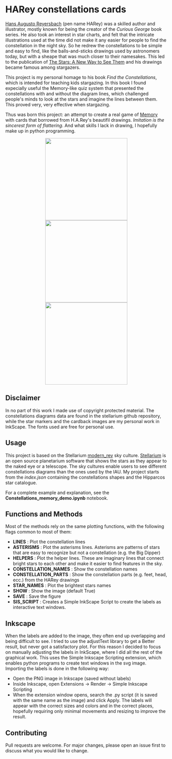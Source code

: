 # HARey constellations cards
[Hans Augusto Reyersbach](https://en.wikipedia.org/wiki/H._A._Rey) (pen name HARey) was a skilled author and illustrator, mostly known for being the creator of the _Curious George_ book series. He also took an interest in star charts, and felt that the intricate illustrations used at the time did not make it any easier for people to find the constellation in the night sky. So he redrew the constellations to be simple and easy to find, like the balls-and-sticks drawings used by astronomers today, but with a sheape that was much closer to their namesakes. This led to the publication of [The Stars: A New Way to See Them](https://en.wikipedia.org/wiki/The_Stars:_A_New_Way_to_See_Them) and his drawings became famous among stargazers.

This project is my personal homage to his book _Find the Constellations_, which is intended for teaching kids stargazing. In this book I found expecially useful the Memory-like quiz system that presented the constellations with and without the diagram lines, which challenged people's minds to look at the stars and imagine the lines between them. This proved very, very effective when stargazing. 

Thus was born this project: an attempt to create a real game of [Memory](https://en.wikipedia.org/wiki/Concentration_(card_game)) with cards that borrowed from H.A.Rey's beautifil drawings. _Imitation is the sincerest form of flattering_. And what skills I lack in drawing, I hopefully make up in python programming.

<p align="center">
  <img src="https://github.com/Giacomo-Menegatti/H.A.Rey_constellations_cards/blob/main/images/Ori_back_1.png" width="256">
  <img src="https://github.com/Giacomo-Menegatti/H.A.Rey_constellations_cards/blob/main/images/Ori_bare_3.png" width="256">
  <img src="https://github.com/Giacomo-Menegatti/H.A.Rey_constellations_cards/blob/main/images/Ori_lines_4.png" width="256">
</p>


## Disclaimer
In no part of this work I made use of copyright protected material. The constellations diagrams data are found in the stellarium github repository, while the star markers and the cardback images are my personal work in InkScape. The fonts used are free for personal use.


## Usage
This project is based on the Stellarium [modern_rey](https://github.com/Stellarium/stellarium/tree/master/skycultures/modern_rey) sky culture. [Stellarium](https://stellarium.org/it) is an open source planetarium software that shows the stars as they appear to the naked eye or a telescope. The sky cultures enable users to see different constellations diagrams than the ones used by the IAU. My project starts from the _index.json_ containing the constellations shapes and the Hipparcos star catalogue. 

For a complete example and explanation, see the __Constellations_memory_demo.ipynb__ notebook.

## Functions and Methods

Most of the methods rely on the same plotting functions, with the following flags common to most of them:
- __LINES__ : Plot the constellation lines
- __ASTERISMS__ : Plot the asterisms lines. Asterisms are patterns of stars that are easy to recognize but not a constellation (e.g. the Big Dipper)
- __HELPERS__ : Plot the helper lines. These are imaginary lines that connect bright stars to each other and make it easier to find features in the sky.
- __CONSTELLATION_NAMES__ : Show the constellation names
- __CONSTELLATION_PARTS__ : Show the constellation parts (e.g. feet, head, ecc.) from the HARey drawings
- __STAR_NAMES__ : Plot the brightest stars names
- __SHOW__ : Show the image (default True)
- __SAVE__ : Save the figure
- __SIS_SCRIPT__ : Creates a Simple InkScape Script to create the labels as interactive text windows.

## Inkscape
When the labels are added to the image, they often end up overlapping and being difficult to see. I tried to use the adjustText library to get a Better result, but never got a satisfactory plot. For this reason I decided to focus on manually adjusting the labels in InkScape, where I did all the rest of the graphical work. This uses the Simple Inkscape Scripting extension, which enables python programs to create text windows in the svg image. 
Importing the labels is done in the following way:
- Open the PNG image in Inkscape (saved without labels)
- Inside Inkscape, open Extensions -> Render -> Simple Inkscape Scripting
- When the extension window opens, search the .py script (it is saved with the same name as the image) and click Apply. The labels will appear with the correct sizes and colors and in the correct places, hopefully requiring only minimal movements and resizing to improve the result.


## Contributing

Pull requests are welcome. For major changes, please open an issue first
to discuss what you would like to change.



